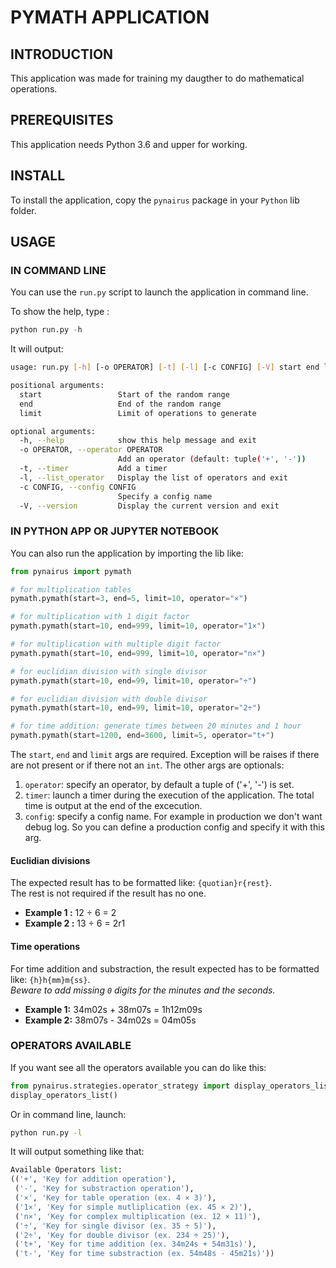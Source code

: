 # PYMATH APPLICATION

## INTRODUCTION

This application was made for training my daugther to do mathematical operations.

## PREREQUISITES

This application needs Python 3.6 and upper for working.

## INSTALL

To install the application, copy the `pynairus` package in your `Python` lib folder.

## USAGE

### IN COMMAND LINE

You can use the `run.py` script to launch the application in command line.

To show the help, type :

```python
python run.py -h
```

It will output:

```bash
usage: run.py [-h] [-o OPERATOR] [-t] [-l] [-c CONFIG] [-V] start end limit

positional arguments:
  start                 Start of the random range
  end                   End of the random range
  limit                 Limit of operations to generate

optional arguments:
  -h, --help            show this help message and exit
  -o OPERATOR, --operator OPERATOR
                        Add an operator (default: tuple('+', '-'))
  -t, --timer           Add a timer
  -l, --list_operator   Display the list of operators and exit
  -c CONFIG, --config CONFIG
                        Specify a config name
  -V, --version         Display the current version and exit
```

### IN PYTHON APP OR JUPYTER NOTEBOOK

You can also run the application by importing the lib like:

```python
from pynairus import pymath

# for multiplication tables
pymath.pymath(start=3, end=5, limit=10, operator="×")

# for multiplication with 1 digit factor
pymath.pymath(start=10, end=999, limit=10, operator="1×")

# for multiplication with multiple digit factor
pymath.pymath(start=10, end=999, limit=10, operator="n×")

# for euclidian division with single divisor
pymath.pymath(start=10, end=99, limit=10, operator="÷")

# for euclidian division with double divisor
pymath.pymath(start=10, end=99, limit=10, operator="2÷")

# for time addition: generate times between 20 minutes and 1 hour
pymath.pymath(start=1200, end=3600, limit=5, operator="t+")
```

The `start`, `end` and `limit` args are required. Exception will be raises if there are not present or if there not an `int`.
The other args are optionals:

1. `operator`: specify an operator, by default a tuple of ('+', '-') is set.
2. `timer`: launch a timer during the execution of the application. The total time is output at the end of the excecution.
3. `config`: specify a config name. For example in production we don't want debug log. So you can define a production config and specify it with this arg.

#### Euclidian divisions

The expected result has to be formatted like: `{quotian}r{rest}`.  
The rest is not required if the result has no one.

- **Example 1 :** 12 ÷ 6 = 2
- **Example 2 :** 13 ÷ 6 = 2r1

#### Time operations

For time addition and substraction, the result expected has to be formatted like: `{h}h{mm}m{ss}`.  
_Beware to add missing `0` digits for the minutes and the seconds._

- **Example 1:** 34m02s + 38m07s = 1h12m09s
- **Example 2:** 38m07s - 34m02s = 04m05s

### OPERATORS AVAILABLE

If you want see all the operators available you can do like this:

```python
from pynairus.strategies.operator_strategy import display_operators_list
display_operators_list()
```

Or in command line, launch:

```bash
python run.py -l
```

It will output something like that:

```python
Available Operators list:
(('+', 'Key for addition operation'),
 ('-', 'Key for substraction operation'),
 ('×', 'Key for table operation (ex. 4 × 3)'),
 ('1×', 'Key for simple mutliplication (ex. 45 × 2)'),
 ('n×', 'Key for complex multiplication (ex. 12 × 11)'),
 ('÷', 'Key for single divisor (ex. 35 ÷ 5)'),
 ('2÷', 'Key for double divisor (ex. 234 ÷ 25)'),
 ('t+', 'Key for time addition (ex. 34m24s + 54m31s)'),
 ('t-', 'Key for time substraction (ex. 54m48s - 45m21s)'))
```
